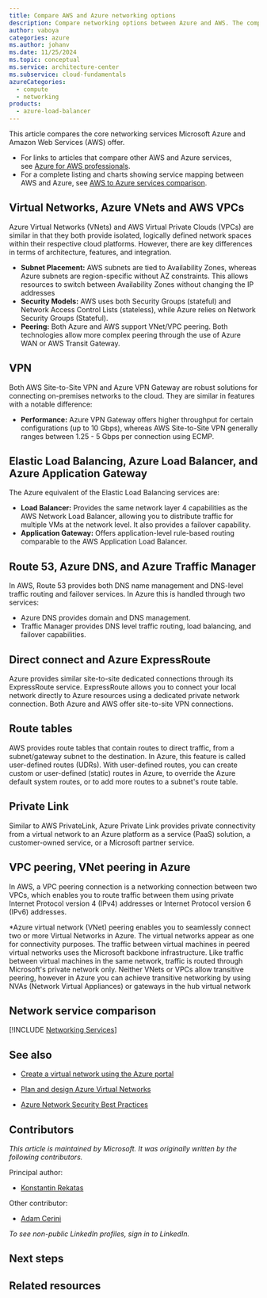 ```yaml
---
title: Compare AWS and Azure networking options
description: Compare networking options between Azure and AWS. The comparisons cover cloud virtual networking, cross-premises connectivity, DNS management, and more.
author: vaboya
categories: azure
ms.author: johanv
ms.date: 11/25/2024
ms.topic: conceptual
ms.service: architecture-center
ms.subservice: cloud-fundamentals
azureCategories:
  - compute
  - networking
products:
  - azure-load-balancer
---
```


This article compares the core networking services Microsoft Azure and Amazon Web Services (AWS) offer.

- For links to articles that compare other AWS and Azure services, see [Azure for AWS professionals](/azure/architecture/aws-professional/).
- For a complete listing and charts showing service mapping between AWS and Azure, see [AWS to Azure services comparison](/azure/architecture/aws-professional/services).



## Virtual Networks, Azure VNets and AWS VPCs
Azure Virtual Networks (VNets) and AWS Virtual Private Clouds (VPCs) are similar in that they both provide isolated, logically defined network spaces within their respective cloud platforms. However, there are key differences in terms of architecture, features, and integration. 

- **Subnet Placement:** AWS subnets are tied to Availability Zones, whereas Azure subnets are region-specific without AZ constraints. This allows resources to switch between Availability Zones without changing the IP addresses
- **Security Models:** AWS uses both Security Groups (stateful) and Network Access Control Lists (stateless), while Azure relies on Network Security Groups (Stateful).
- **Peering:** Both Azure and AWS support VNet/VPC peering. Both technologies allow more complex peering through the use of Azure WAN or AWS Transit Gateway.

## VPN
Both AWS Site-to-Site VPN and Azure VPN Gateway are robust solutions for connecting on-premises networks to the cloud. They are similar in features with a notable difference:
 - **Performance:** Azure VPN Gateway offers higher throughput for certain configurations (up to 10 Gbps), whereas AWS Site-to-Site VPN generally ranges between 1.25 - 5 Gbps per connection using ECMP.

## Elastic Load Balancing, Azure Load Balancer, and Azure Application Gateway
The Azure equivalent of the Elastic Load Balancing services are:
- **Load Balancer:** Provides the same network layer 4 capabilities as the AWS Network Load Balancer, allowing you to distribute traffic for multiple VMs at the network level. It also provides a failover capability.
-	**Application Gateway:** Offers application-level rule-based routing comparable to the AWS Application Load Balancer.

## Route 53, Azure DNS, and Azure Traffic Manager
In AWS, Route 53 provides both DNS name management and DNS-level traffic routing and failover services. In Azure this is handled through two services:
-	Azure DNS provides domain and DNS management.
-	Traffic Manager provides DNS level traffic routing, load balancing, and failover capabilities.

## Direct connect and Azure ExpressRoute
Azure provides similar site-to-site dedicated connections through its ExpressRoute service. ExpressRoute allows you to connect your local network directly to Azure resources using a dedicated private network connection. Both Azure and AWS offer site-to-site VPN connections. 

## Route tables
AWS provides route tables that contain routes to direct traffic, from a subnet/gateway subnet to the destination. In Azure, this feature is called user-defined routes (UDRs).
With user-defined routes, you can create custom or user-defined (static) routes in Azure, to override the Azure default system routes, or to add more routes to a subnet's route table.

## Private Link
Similar to AWS PrivateLink, Azure Private Link provides private connectivity from a virtual network to an Azure platform as a service (PaaS) solution, a customer-owned service, or a Microsoft partner service.

## VPC peering, VNet peering in Azure
In AWS, a VPC peering connection is a networking connection between two VPCs, which enables you to route traffic between them using private Internet Protocol version 4 (IPv4) addresses or Internet Protocol version 6 (IPv6) addresses.

*Azure virtual network (VNet) peering enables you to seamlessly connect two or more Virtual Networks in Azure. The virtual networks appear as one for connectivity purposes. The traffic between virtual machines in peered virtual networks uses the Microsoft backbone infrastructure. Like traffic between virtual machines in the same network, traffic is routed through Microsoft's private network only.
Neither VNets or VPCs allow transitive peering, however in Azure you can achieve transitive networking by using NVAs (Network Virtual Appliances) or gateways in the hub virtual network


## Network service comparison

[!INCLUDE [Networking Services](../../includes/aws/networking.md)]

## See also

- [Create a virtual network using the Azure portal](/azure/virtual-network/quick-create-portal)

- [Plan and design Azure Virtual Networks](/azure/virtual-network/virtual-network-vnet-plan-design-arm)

- [Azure Network Security Best Practices](/azure/security/fundamentals/network-best-practices)

## Contributors

*This article is maintained by Microsoft. It was originally written by the following contributors.*

Principal author:

- [Konstantin Rekatas](https://www.linkedin.com/in/krekatas/)

Other contributor:

- [Adam Cerini](https://www.linkedin.com/in/adamcerini)

*To see non-public LinkedIn profiles, sign in to LinkedIn.*

## Next steps
## Related resources